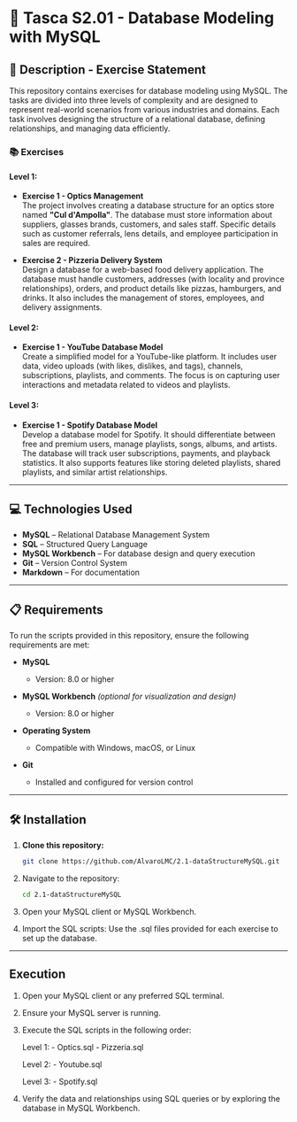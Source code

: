 # 🎯 Tasca S2.01 - Database Modeling with MySQL

## 📄 Description - Exercise Statement

This repository contains exercises for database modeling using MySQL. The tasks are divided into three levels of complexity and are designed to represent real-world scenarios from various industries and domains. Each task involves designing the structure of a relational database, defining relationships, and managing data efficiently.

### 📚 Exercises

#### Level 1:

- **Exercise 1 - Optics Management**  
  The project involves creating a database structure for an optics store named **"Cul d'Ampolla"**. The database must store information about suppliers, glasses brands, customers, and sales staff. Specific details such as customer referrals, lens details, and employee participation in sales are required.

- **Exercise 2 - Pizzeria Delivery System**  
  Design a database for a web-based food delivery application. The database must handle customers, addresses (with locality and province relationships), orders, and product details like pizzas, hamburgers, and drinks. It also includes the management of stores, employees, and delivery assignments.

#### Level 2:

- **Exercise 1 - YouTube Database Model**  
  Create a simplified model for a YouTube-like platform. It includes user data, video uploads (with likes, dislikes, and tags), channels, subscriptions, playlists, and comments. The focus is on capturing user interactions and metadata related to videos and playlists.

#### Level 3:

- **Exercise 1 - Spotify Database Model**  
  Develop a database model for Spotify. It should differentiate between free and premium users, manage playlists, songs, albums, and artists. The database will track user subscriptions, payments, and playback statistics. It also supports features like storing deleted playlists, shared playlists, and similar artist relationships.

---

## 💻 Technologies Used

- **MySQL** – Relational Database Management System  
- **SQL** – Structured Query Language  
- **MySQL Workbench** – For database design and query execution  
- **Git** – Version Control System  
- **Markdown** – For documentation

---

## 📋 Requirements

To run the scripts provided in this repository, ensure the following requirements are met:

- **MySQL**  
  - Version: 8.0 or higher

- **MySQL Workbench** *(optional for visualization and design)*  
  - Version: 8.0 or higher

- **Operating System**  
  - Compatible with Windows, macOS, or Linux

- **Git**  
  - Installed and configured for version control

---

## 🛠️ Installation

1. **Clone this repository:**

   ```bash
   git clone https://github.com/AlvaroLMC/2.1-dataStructureMySQL.git

2. Navigate to the repository:

   ```bash
   cd 2.1-dataStructureMySQL

3. Open your MySQL client or MySQL Workbench.

4. Import the SQL scripts:
   Use the .sql files provided for each exercise to set up the database.

---

## Execution

  1. Open your MySQL client or any preferred SQL terminal.

  2. Ensure your MySQL server is running.

  3. Execute the SQL scripts in the following order:

        Level 1:
            - Optics.sql
            - Pizzeria.sql

        Level 2:
            - Youtube.sql

        Level 3:
            - Spotify.sql

  4. Verify the data and relationships using SQL queries or by exploring the database in MySQL Workbench.
     
